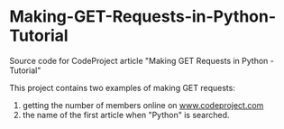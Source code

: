 # Making-GET-Requests-in-Python-Tutorial
Source code for CodeProject article "Making GET Requests in Python - Tutorial"

This project contains two examples of making GET requests: 
1. getting the number of members online on www.codeproject.com 
2. the name of the first article when "Python" is searched.
